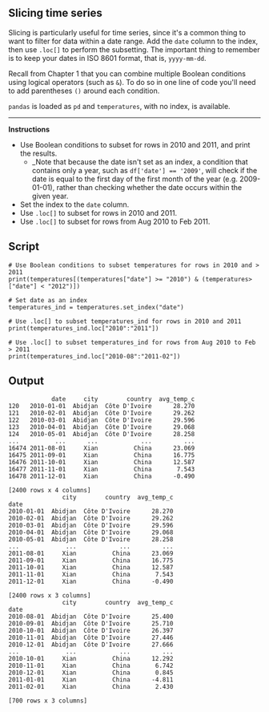 ## Slicing time series

Slicing is particularly useful for time series, since it's a common thing to want to filter for data within a date range. Add the `date` column to the index, then use `.loc[]` to perform the subsetting. The important thing to remember is to keep your dates in ISO 8601 format, that is, `yyyy-mm-dd`.

Recall from Chapter 1 that you can combine multiple Boolean conditions using logical operators (such as `&`). To do so in one line of code you'll need to add parentheses `()` around each condition.

`pandas` is loaded as `pd` and `temperatures`, with no index, is available.

<hr>

**Instructions**

* Use Boolean conditions to subset for rows in 2010 and 2011, and print the results.
    * _Note that because the date isn't set as an index, a condition that contains only a year, such as `df['date'] == '2009'`, will check if the date is equal to the first day of the first month of the year (e.g. 2009-01-01), rather than checking whether the date occurs within the given year.
* Set the index to the `date` column.
* Use `.loc[]` to subset for rows in 2010 and 2011.
* Use `.loc[]` to subset for rows from Aug 2010 to Feb 2011.

## Script
```
# Use Boolean conditions to subset temperatures for rows in 2010 and > 2011
print(temperatures[(temperatures["date"] >= "2010") & (temperatures> ["date"] < "2012")])

# Set date as an index
temperatures_ind = temperatures.set_index("date")

# Use .loc[] to subset temperatures_ind for rows in 2010 and 2011
print(temperatures_ind.loc["2010":"2011"])

# Use .loc[] to subset temperatures_ind for rows from Aug 2010 to Feb > 2011
print(temperatures_ind.loc["2010-08":"2011-02"])
```

## Output
```
            date     city        country  avg_temp_c
120   2010-01-01  Abidjan  Côte D'Ivoire      28.270
121   2010-02-01  Abidjan  Côte D'Ivoire      29.262
122   2010-03-01  Abidjan  Côte D'Ivoire      29.596
123   2010-04-01  Abidjan  Côte D'Ivoire      29.068
124   2010-05-01  Abidjan  Côte D'Ivoire      28.258
...          ...      ...            ...         ...
16474 2011-08-01     Xian          China      23.069
16475 2011-09-01     Xian          China      16.775
16476 2011-10-01     Xian          China      12.587
16477 2011-11-01     Xian          China       7.543
16478 2011-12-01     Xian          China      -0.490

[2400 rows x 4 columns]
               city        country  avg_temp_c
date
2010-01-01  Abidjan  Côte D'Ivoire      28.270
2010-02-01  Abidjan  Côte D'Ivoire      29.262
2010-03-01  Abidjan  Côte D'Ivoire      29.596
2010-04-01  Abidjan  Côte D'Ivoire      29.068
2010-05-01  Abidjan  Côte D'Ivoire      28.258
...             ...            ...         ...
2011-08-01     Xian          China      23.069
2011-09-01     Xian          China      16.775
2011-10-01     Xian          China      12.587
2011-11-01     Xian          China       7.543
2011-12-01     Xian          China      -0.490

[2400 rows x 3 columns]
               city        country  avg_temp_c
date
2010-08-01  Abidjan  Côte D'Ivoire      25.400
2010-09-01  Abidjan  Côte D'Ivoire      25.710
2010-10-01  Abidjan  Côte D'Ivoire      26.397
2010-11-01  Abidjan  Côte D'Ivoire      27.446
2010-12-01  Abidjan  Côte D'Ivoire      27.666
...             ...            ...         ...
2010-10-01     Xian          China      12.292
2010-11-01     Xian          China       6.742
2010-12-01     Xian          China       0.845
2011-01-01     Xian          China      -4.811
2011-02-01     Xian          China       2.430

[700 rows x 3 columns]
```